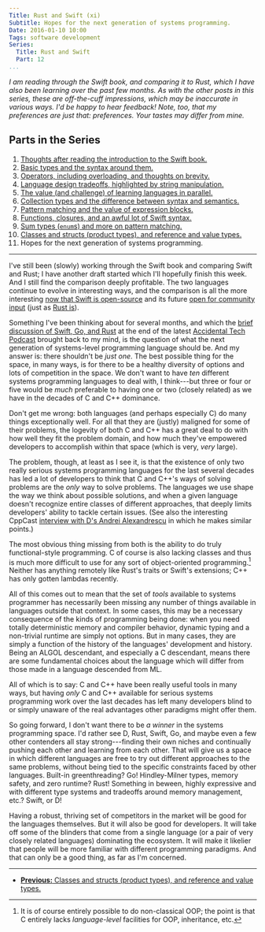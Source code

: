 ```yaml
---
Title: Rust and Swift (xi)
Subtitle: Hopes for the next generation of systems programming.
Date: 2016-01-10 10:00
Tags: software development
Series:
  Title: Rust and Swift
  Part: 12
...
```


<i class="editorial">I am reading through the Swift book, and comparing it to
Rust, which I have also been learning over the past few months. As with the
other posts in this series, these are off-the-cuff impressions, which may be
inaccurate in various ways. I'd be happy to hear feedback! Note, too, that my
preferences are just that: preferences. Your tastes may differ from mine.</i>

Parts in the Series
-------------------

1.  [Thoughts after reading the introduction to the Swift book.][1]
2.  [Basic types and the syntax around them.][2]
3.  [Operators, including overloading, and thoughts on brevity.][3]
4.  [Language design tradeoffs, highlighted by string manipulation.][4]
5.  [The value (and challenge) of learning languages in parallel.][5]
6.  [Collection types and the difference between syntax and semantics.][6]
7.  [Pattern matching and the value of expression blocks.][7]
8.  [Functions, closures, and an awful lot of Swift syntax.][8]
9.  [Sum types (`enum`s) and more on pattern matching.][9]
10. [Classes and structs (product types), and reference and value types.][10]
11. Hopes for the next generation of systems programming.

[1]: /2015/rust-and-swift-i.html
[2]: /2015/rust-and-swift-ii.html
[3]: /2015/rust-and-swift-iii.html
[4]: /2015/rust-and-swift-iv.html
[5]: /2015/rust-and-swift-v.html
[6]: /2015/rust-and-swift-vi.html
[7]: /2015/rust-and-swift-vii.html
[8]: /2015/rust-and-swift-viii.html
[9]: /2015/rust-and-swift-ix.html
[10]: /2015/rust-and-swift-x.html

---

I've still been (slowly) working through the Swift book and comparing Swift and
Rust; I have another draft started which I'll hopefully finish this week. And I
still find the comparison deeply profitable. The two languages continue to
evolve in interesting ways, and the comparison is all the more interesting [now
that Swift is open-source][oss-swift] and its future [open for community
input][proposals] (just as [Rust is][RFCs]).

[oss-swift]: https://github.com/apple/swift
[proposals]: https://github.com/apple/swift-evolution
[RFCs]: https://github.com/rust-lang/rfcs

Something I've been thinking about for several months, and which the [brief
discussion of Swift, Go, and Rust][overcast] at the end of the latest
[Accidental Tech Podcast][ATP] brought back to my mind, is the question of what
the next generation of systems-level programming language should be. And my
answer is: there shouldn't be *just one*. The best possible thing for the space,
in many ways, is for there to be a healthy diversity of options and lots of
competition in the space. We don't want to have *ten* different systems
programming languages to deal with, I think---but three or four or five would be
*much* preferable to having one or two (closely related) as we have in the
decades of C and C++ dominance.

[overcast]: https://overcast.fm/+CdSzsTIY/1:16:42
[ATP]: http://atp.fm/episodes/151

Don't get me wrong: both languages (and perhaps especially C) do many things
exceptionally well. For all that they are (justly) maligned for some of their
problems, the logevity of both C and C++ has a great deal to do with how well
they fit the problem domain, and how much they've empowered developers to
accomplish within that space (which is very, *very* large).

The problem, though, at least as I see it, is that the existence of only two
really serious systems programming languages for the last several decades has
led a lot of developers to think that C and C++'s ways of solving problems are
the *only* way to solve problems. The languages we use shape the way we think
about possible solutions, and when a given language doesn't recognize entire
classes of different approaches, that deeply limits developers' ability to
tackle certain issues. (See also the interesting CppCast [interview with D's
Andrei Alexandrescu][D] in which he makes similar points.)

[D]: http://cppcast.com/2015/10/andrei-alexandrescu/

The most obvious thing missing from both is the ability to do truly
functional-style programming. C of course is also lacking classes and thus is
much more difficult to use for any sort of object-oriented programming.[^oop]
Neither has anything remotely like Rust's traits or Swift's extensions; C++ has
only gotten lambdas recently.

All of this comes out to mean that the set of *tools* available to systems
programmer has necessarily been missing any number of things available in
languages outside that context. In some cases, this may be a necessary
consequence of the kinds of programming being done: when you need totally
deterministic memory and compiler behavior, dynamic typing and a non-trivial
runtime are simply not options. But in many cases, they are simply a function of
the history of the languages' development and history. Being an ALGOL
descendant, and especially a C descendant, means there are some fundamental
choices about the language which will differ from those made in a language
descended from ML.

All of which is to say: C and C++ have been really useful tools in many ways,
but having *only* C and C++ available for serious systems programming work over
the last decades has left many developers blind to or simply unaware of the real
advantages other paradigms might offer them.

So going forward, I don't want there to be *a winner* in the systems programming
space. I'd rather see D, Rust, Swift, Go, and maybe even a few other contenders
all stay strong---finding their own niches and continually pushing each other
and learning from each other. That will give us a space in which different
languages are free to try out different approaches to the same problems, without
being tied to the specific constraints faced by other languages. Built-in
greenthreading? Go! Hindley-Milner types, memory safety, and zero runtime? Rust!
Something in beween, highly expressive and with different type systems and
tradeoffs around memory management, etc.? Swift, or D!

Having a robust, thriving set of competitors in the market will be good for the
languages themselves. But it will also be good for developers. It will take off
some of the blinders that come from a single language (or a pair of very closely
related languages) dominating the ecosystem. It will make it likelier that
people will be more familiar with different programming paradigms. And that can
only be a good thing, as far as I'm concerned.

---

-   [**Previous:** Classes and structs (product types), and reference and value types.][10]


[^oop]: It is of course entirely possible to do non-classical OOP; the point is
    that C entirely lacks *language-level* facilities for OOP, inheritance, etc.
